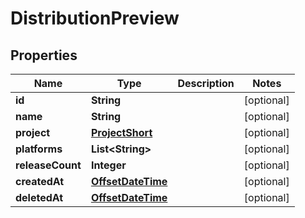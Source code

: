 

# DistributionPreview

## Properties

Name | Type | Description | Notes
------------ | ------------- | ------------- | -------------
**id** | **String** |  |  [optional]
**name** | **String** |  |  [optional]
**project** | [**ProjectShort**](ProjectShort.md) |  |  [optional]
**platforms** | **List&lt;String&gt;** |  |  [optional]
**releaseCount** | **Integer** |  |  [optional]
**createdAt** | [**OffsetDateTime**](OffsetDateTime.md) |  |  [optional]
**deletedAt** | [**OffsetDateTime**](OffsetDateTime.md) |  |  [optional]



